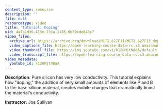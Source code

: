 ```yaml
---
content_type: resource
description: ''
file: null
resourcetype: Video
title: 'Tutorial: Doping'
uid: 4a7b1d36-415e-733a-3465-6b39cde848c7
video_files:
  archive_url: https://archive.org/download/MIT2.627F11/MIT2_627F13_doping_300k.mp4
  video_captions_file: https://open-learning-course-data-rc.s3.amazonaws.com/2-627-fundamentals-of-photovoltaics-fall-2013/81ca29c53291516992447aec49798cf1_k12GMjtN8aA.vtt
  video_thumbnail_file: https://img.youtube.com/vi/k12GMjtN8aA/default.jpg
  video_transcript_file: https://open-learning-course-data-rc.s3.amazonaws.com/2-627-fundamentals-of-photovoltaics-fall-2013/9f0103f5cc2df616d62c525b1f3ce8bf_k12GMjtN8aA.pdf
video_metadata:
  youtube_id: k12GMjtN8aA
---
```


**Description:** Pure silicon has very low conductivity. This tutorial explains how "doping," the addition of very small amounts of elements like P and B to the base silicon material, creates mobile charges that dramatically boost the material's conductivity.

**Instructor:** Joe Sullivan